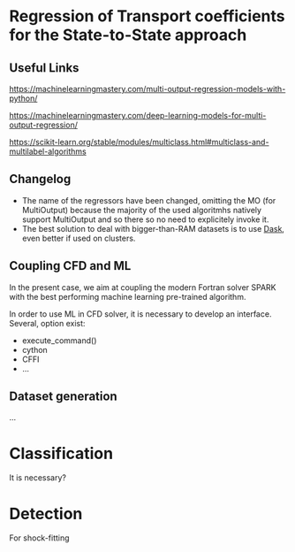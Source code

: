 # Regression of Transport coefficients for the State-to-State approach

## Useful Links
https://machinelearningmastery.com/multi-output-regression-models-with-python/

https://machinelearningmastery.com/deep-learning-models-for-multi-output-regression/

https://scikit-learn.org/stable/modules/multiclass.html#multiclass-and-multilabel-algorithms

## Changelog
* The name of the regressors have been changed, omitting the MO (for MultiOutput) because
  the majority of the used algoritmhs natively support MultiOutput and so there so no need
  to explicitely invoke it.
* The best solution to deal with bigger-than-RAM datasets is to use [Dask](https://dask.org/),
  even better if used on clusters.

## Coupling CFD and ML
In the present case, we aim at coupling the modern Fortran solver SPARK with the best performing
machine learning pre-trained algorithm.

In order to use ML in CFD solver, it is necessary to develop an interface. Several, option exist:

* execute_command()
* cython
* CFFI
* ...

## Dataset generation
...



# Classification
It is necessary?


# Detection
For shock-fitting
